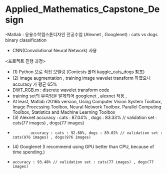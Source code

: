 # Applied_Mathematics_Capstone_Design


-Matlab : 응용수학캡스톤디자인 전공수업 (Alexnet , Googlenet) : cats vs dogs binary classification 
- CNN(Convolutional Neural Network) 사용

 <프로젝트 진행 과정>
 - (1) Python 으로 직접 모델링 (Contests 폴더 kaggle_cats_dogs 참조)
 - (2) image augmentation , training image wavelet transform 하였으나 accuracy 가 평균 65%
 - DWT_RGB.m : discrete wavelet transform code
 - training set의 부족임을 알게되어 googlenet , alexnet 적용 , 
 - At least, Matlab r2016b version, Using Computer Vision System Toolbox, Image Processing Toolbox, Neural Network Toolbox. Parallel Computing Toolbox, Statistics and Machine Learning Toolbox
 - (3) Alexnet accuracy : cats : 87.04% , dogs : 83.33% // validation set : cats(77 images) , dogs(77 images)
 -             accuracy : cats : 92.68%, dogs : 89.02% // validation set : cats(976 images) , dogs(976 images)
 - (4) Googlenet (I recommend using GPU better than CPU, because of time spending.) 
 -     accuracy : 93.48% // validation set : cats(77 images) , dogs(77 images)
